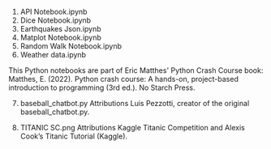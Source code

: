 1. API Notebook.ipynb
2. Dice Notebook.ipynb
3. Earthquakes Json.ipynb
4. Matplot Notebook.ipynb
5. Random Walk Notebook.ipynb
6. Weather data.ipynb

This Python notebooks are part of Eric Matthes' Python Crash Course book:
 Matthes, E. (2022). Python crash course: A hands-on, project-based introduction to programming (3rd ed.). No Starch Press.

7. baseball_chatbot.py
Attributions
Luis Pezzotti, creator of the original baseball_chatbot.py.

8. TITANIC SC.png
Attributions
Kaggle Titanic Competition and Alexis Cook’s Titanic Tutorial (Kaggle).
	
